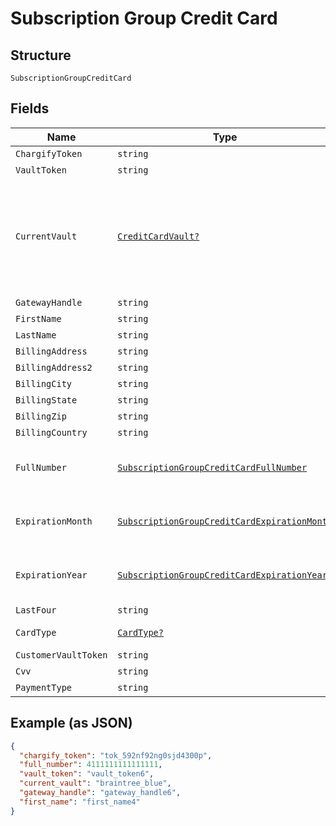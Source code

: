 
# Subscription Group Credit Card

## Structure

`SubscriptionGroupCreditCard`

## Fields

| Name | Type | Tags | Description |
|  --- | --- | --- | --- |
| `ChargifyToken` | `string` | Optional | - |
| `VaultToken` | `string` | Optional | - |
| `CurrentVault` | [`CreditCardVault?`](../../doc/models/credit-card-vault.md) | Optional | The vault that stores the payment profile with the provided `vault_token`. Use `bogus` for testing. |
| `GatewayHandle` | `string` | Optional | - |
| `FirstName` | `string` | Optional | - |
| `LastName` | `string` | Optional | - |
| `BillingAddress` | `string` | Optional | - |
| `BillingAddress2` | `string` | Optional | - |
| `BillingCity` | `string` | Optional | - |
| `BillingState` | `string` | Optional | - |
| `BillingZip` | `string` | Optional | - |
| `BillingCountry` | `string` | Optional | - |
| `FullNumber` | [`SubscriptionGroupCreditCardFullNumber`](../../doc/models/containers/subscription-group-credit-card-full-number.md) | Optional | This is a container for one-of cases. |
| `ExpirationMonth` | [`SubscriptionGroupCreditCardExpirationMonth`](../../doc/models/containers/subscription-group-credit-card-expiration-month.md) | Optional | This is a container for one-of cases. |
| `ExpirationYear` | [`SubscriptionGroupCreditCardExpirationYear`](../../doc/models/containers/subscription-group-credit-card-expiration-year.md) | Optional | This is a container for one-of cases. |
| `LastFour` | `string` | Optional | - |
| `CardType` | [`CardType?`](../../doc/models/card-type.md) | Optional | The type of card used. |
| `CustomerVaultToken` | `string` | Optional | - |
| `Cvv` | `string` | Optional | - |
| `PaymentType` | `string` | Optional | - |

## Example (as JSON)

```json
{
  "chargify_token": "tok_592nf92ng0sjd4300p",
  "full_number": 4111111111111111,
  "vault_token": "vault_token6",
  "current_vault": "braintree_blue",
  "gateway_handle": "gateway_handle6",
  "first_name": "first_name4"
}
```

